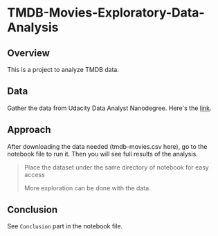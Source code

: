 # TMDB-Movies-Exploratory-Data-Analysis

## Overview
This is a project to analyze TMDB data.

## Data
Gather the data from Udacity Data Analyst Nanodegree. Here's the [link](https://s3.amazonaws.com/video.udacity-data.com/topher/2018/July/5b57919a_data-set-options/data-set-options.pdf).

## Approach
After downloading the data needed (tmdb-movies.csv here), go to the notebook file to run it. Then you will see full results of the analysis. 
> Place the dataset under the same directory of notebook for easy access
>
> More exploration can be done with the data.

## Conclusion
See `Conclusion` part in the notebook file.
